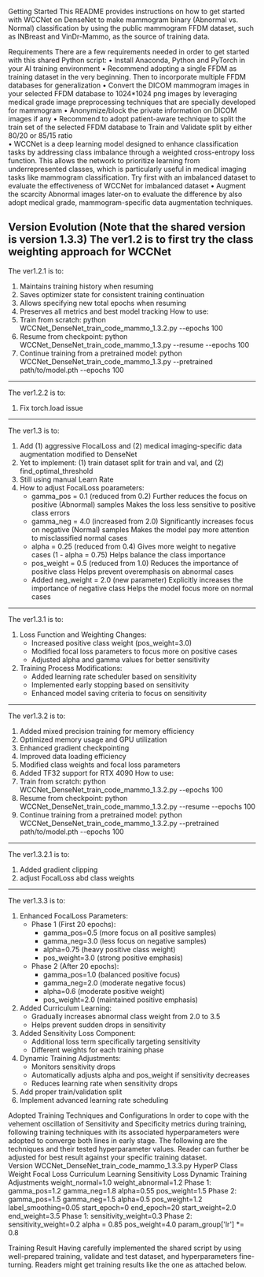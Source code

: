 Getting Started
This README provides instructions on how to get started with WCCNet on DenseNet to make mammogram binary (Abnormal vs. Normal) classification by using the public mammogram FFDM dataset, such as INBreast and VinDr-Mammo, as the source of training data.

Requirements
There are a few requirements needed in order to get started with this shared Python script:
•	Install Anaconda, Python and PyTorch in your AI training environment
•	Recommend adopting a single FFDM as training dataset in the very beginning. Then to incorporate multiple FFDM databases for generalization
•	Convert the DICOM mammogram images in your selected FFDM database to 1024*1024 png images by leveraging medical grade image preprocessing techniques that are specially developed for mammogram
•	Anonymize/block the private information on DICOM images if any
•	Recommend to adopt patient-aware technique to split the train set of the selected FFDM database to Train and Validate split by either 80/20 or 85/15 ratio  
•	WCCNet is a deep learning model designed to enhance classification tasks by addressing class imbalance through a weighted cross-entropy loss function. This allows the network to prioritize learning from underrepresented classes, which is particularly useful in medical imaging tasks like mammogram classification. Try first with an imbalanced dataset to evaluate the effectiveness of WCCNet for imbalanced dataset 
•	 Augment the scarcity Abnormal images later-on to evaluate the difference by also adopt medical grade, mammogram-specific data augmentation techniques. 

Version Evolution (Note that the shared version is version 1.3.3)
The ver1.2 is to first try the class weighting approach for WCCNet
-------------------------------------------------------
The ver1.2.1 is to:
1. Maintains training history when resuming
2. Saves optimizer state for consistent training continuation
3. Allows specifying new total epochs when resuming
4. Preserves all metrics and best model tracking
How to use:
1. Train from scratch: python WCCNet_DenseNet_train_code_mammo_1.3.2.py --epochs 100
2. Resume from checkpoint: python WCCNet_DenseNet_train_code_mammo_1.3.py --resume --epochs 100
3. Continue training from a pretrained model: python WCCNet_DenseNet_train_code_mammo_1.3.py --pretrained path/to/model.pth --epochs 100
---------------------------------------------------------
The ver1.2.2 is to: 
1. Fix torch.load issue
-----------------------------------------------------------
The ver1.3 is to: 
1. Add (1) aggressive FlocalLoss and (2) medical imaging-specific data augmentation modified to DenseNet
2. Yet to implement: (1) train dataset split for train and val, and (2) find_optimal_threshold
3. Still using manual Learn Rate
4. How to adjust FocalLoss poarameters:
    * gamma_pos = 0.1 (reduced from 0.2) Further reduces the focus on positive (Abnormal) samples
Makes the loss less sensitive to positive class errors
    * gamma_neg = 4.0 (increased from 2.0) Significantly increases focus on negative (Normal) samples
Makes the model pay more attention to misclassified normal cases
    * alpha = 0.25 (reduced from 0.4) Gives more weight to negative cases (1 - alpha = 0.75)
Helps balance the class importance
    * pos_weight = 0.5 (reduced from 1.0) Reduces the importance of positive class
Helps prevent overemphasis on abnormal cases
    * Added neg_weight = 2.0 (new parameter) Explicitly increases the importance of negative class
Helps the model focus more on normal cases
--------------------------------------------------------------
The ver1.3.1 is to:
1. Loss Function and Weighting Changes:
    * Increased positive class weight (pos_weight=3.0)
    * Modified focal loss parameters to focus more on positive cases
    * Adjusted alpha and gamma values for better sensitivity
2. Training Process Modifications:
    * Added learning rate scheduler based on sensitivity
    * Implemented early stopping based on sensitivity
    * Enhanced model saving criteria to focus on sensitivity 
----------------------------------------------------------------
The ver1.3.2 is to:
1. Added mixed precision training for memory efficiency
2. Optimized memory usage and GPU utilization
3. Enhanced gradient checkpointing
4. Improved data loading efficiency
5. Modified class weights and focal loss parameters
6. Added TF32 support for RTX 4090
How to use:
1. Train from scratch: python WCCNet_DenseNet_train_code_mammo_1.3.2.py --epochs 100
2. Resume from checkpoint: python WCCNet_DenseNet_train_code_mammo_1.3.2.py --resume --epochs 100
3. Continue training from a pretrained model: python WCCNet_DenseNet_train_code_mammo_1.3.2.py --pretrained path/to/model.pth --epochs 100
-----------------------------------------------------------------
The ver1.3.2.1 is to:
1. Added gradient clipping
2. adjust FocalLoss abd class weights
-----------------------------------------------------------------
The ver1.3.3 is to:
1. Enhanced FocalLoss Parameters:
    * Phase 1 (First 20 epochs):
        - gamma_pos=0.5 (more focus on all positive samples)
        - gamma_neg=3.0 (less focus on negative samples)
        - alpha=0.75 (heavy positive class weight)
        - pos_weight=3.0 (strong positive emphasis)
    * Phase 2 (After 20 epochs):
        - gamma_pos=1.0 (balanced positive focus)
        - gamma_neg=2.0 (moderate negative focus)
        - alpha=0.6 (moderate positive weight)
        - pos_weight=2.0 (maintained positive emphasis)
2. Added Curriculum Learning:
    * Gradually increases abnormal class weight from 2.0 to 3.5
    * Helps prevent sudden drops in sensitivity
3. Added Sensitivity Loss Component:
    * Additional loss term specifically targeting sensitivity
    * Different weights for each training phase
4. Dynamic Training Adjustments:
    * Monitors sensitivity drops
    * Automatically adjusts alpha and pos_weight if sensitivity decreases
    * Reduces learning rate when sensitivity drops
5. Add proper train/validation split
6. Implement advanced learning rate scheduling

Adopted Training Techniques and Configurations
In order to cope with the vehement oscillation of Sensitivity and Specificity metrics during training, following training techniques with its associated hyperparameters were adopted to converge both lines in early stage. The following are the techniques and their tested hyperparameter values. Reader can further be adjusted for best result against your specific training dataset.     
Version	WCCNet_DenseNet_train_code_mammo_1.3.3.py
HyperP	Class Weight	Focal Loss	Curriculum Learning	Sensitivity Loss	Dynamic Training Adjustments
	weight_normal=1.0
weight_abnormal=1.2	Phase 1: 
gamma_pos=1.2
gamma_neg=1.8
alpha=0.55
pos_weight=1.5
Phase 2: 
gamma_pos=1.5
gamma_neg=1.5
alpha=0.5
pos_weight=1.2
label_smoothing=0.05	start_epoch=0        end_epoch=20        start_weight=2.0        end_weight=3.5	Phase 1: sensitivity_weight=0.3
Phase 2: sensitivity_weight=0.2	alpha = 0.85
pos_weight=4.0
param_group['lr'] *= 0.8



Training Result
Having carefully implemented the shared script by using well-prepared training, validate and test dataset, and hyperparameters fine-turning. Readers might get training results like the one as attached below.

